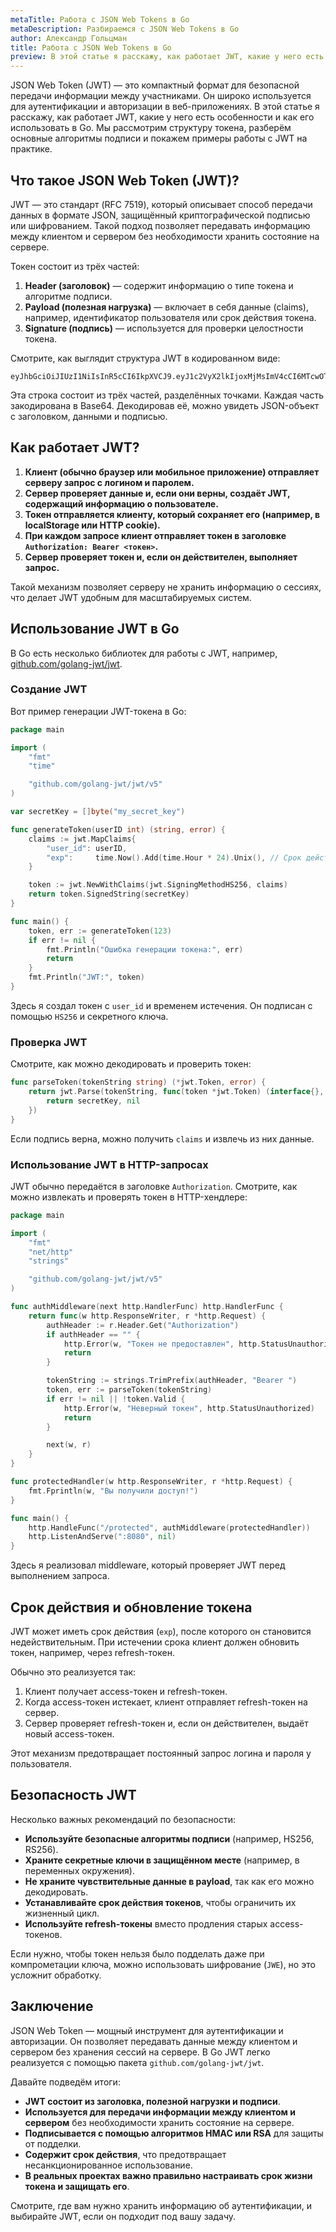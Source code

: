 ```yaml
---
metaTitle: Работа с JSON Web Tokens в Go
metaDescription: Разбираемся c JSON Web Tokens в Go
author: Александр Гольцман
title: Работа с JSON Web Tokens в Go
preview: В этой статье я расскажу, как работает JWT, какие у него есть особенности и как его использовать в Go.
---
```


JSON Web Token (JWT) — это компактный формат для безопасной передачи информации между участниками. Он широко используется для аутентификации и авторизации в веб-приложениях. В этой статье я расскажу, как работает JWT, какие у него есть особенности и как его использовать в Go. Мы рассмотрим структуру токена, разберём основные алгоритмы подписи и покажем примеры работы с JWT на практике.

## **Что такое JSON Web Token (JWT)?**

JWT — это стандарт (RFC 7519), который описывает способ передачи данных в формате JSON, защищённый криптографической подписью или шифрованием. Такой подход позволяет передавать информацию между клиентом и сервером без необходимости хранить состояние на сервере.

Токен состоит из трёх частей:

1. **Header (заголовок)** — содержит информацию о типе токена и алгоритме подписи.
2. **Payload (полезная нагрузка)** — включает в себя данные (claims), например, идентификатор пользователя или срок действия токена.
3. **Signature (подпись)** — используется для проверки целостности токена.

Смотрите, как выглядит структура JWT в кодированном виде:

```
eyJhbGciOiJIUzI1NiIsInR5cCI6IkpXVCJ9.eyJ1c2VyX2lkIjoxMjMsImV4cCI6MTcwOTYwMDAwMH0.3QKxL9Ae2qLZ6a2U6wNOfGQX6qZp8WbD1o0X6K8X7gU
```

Эта строка состоит из трёх частей, разделённых точками. Каждая часть закодирована в Base64. Декодировав её, можно увидеть JSON-объект с заголовком, данными и подписью.

## **Как работает JWT?**

1. **Клиент (обычно браузер или мобильное приложение) отправляет серверу запрос с логином и паролем.**
2. **Сервер проверяет данные и, если они верны, создаёт JWT, содержащий информацию о пользователе.**
3. **Токен отправляется клиенту, который сохраняет его (например, в localStorage или HTTP cookie).**
4. **При каждом запросе клиент отправляет токен в заголовке `Authorization: Bearer <токен>`.**
5. **Сервер проверяет токен и, если он действителен, выполняет запрос.**

Такой механизм позволяет серверу не хранить информацию о сессиях, что делает JWT удобным для масштабируемых систем.

## **Использование JWT в Go**

В Go есть несколько библиотек для работы с JWT, например, [github.com/golang-jwt/jwt](https://github.com/golang-jwt/jwt).

### **Создание JWT**

Вот пример генерации JWT-токена в Go:

```go
package main

import (
	"fmt"
	"time"

	"github.com/golang-jwt/jwt/v5"
)

var secretKey = []byte("my_secret_key")

func generateToken(userID int) (string, error) {
	claims := jwt.MapClaims{
		"user_id": userID,
		"exp":     time.Now().Add(time.Hour * 24).Unix(), // Срок действия — 24 часа
	}

	token := jwt.NewWithClaims(jwt.SigningMethodHS256, claims)
	return token.SignedString(secretKey)
}

func main() {
	token, err := generateToken(123)
	if err != nil {
		fmt.Println("Ошибка генерации токена:", err)
		return
	}
	fmt.Println("JWT:", token)
}
```

Здесь я создал токен с `user_id` и временем истечения. Он подписан с помощью `HS256` и секретного ключа.

### **Проверка JWT**

Смотрите, как можно декодировать и проверить токен:

```go
func parseToken(tokenString string) (*jwt.Token, error) {
	return jwt.Parse(tokenString, func(token *jwt.Token) (interface{}, error) {
		return secretKey, nil
	})
}
```

Если подпись верна, можно получить `claims` и извлечь из них данные.

### **Использование JWT в HTTP-запросах**

JWT обычно передаётся в заголовке `Authorization`. Смотрите, как можно извлекать и проверять токен в HTTP-хендлере:

```go
package main

import (
	"fmt"
	"net/http"
	"strings"

	"github.com/golang-jwt/jwt/v5"
)

func authMiddleware(next http.HandlerFunc) http.HandlerFunc {
	return func(w http.ResponseWriter, r *http.Request) {
		authHeader := r.Header.Get("Authorization")
		if authHeader == "" {
			http.Error(w, "Токен не предоставлен", http.StatusUnauthorized)
			return
		}

		tokenString := strings.TrimPrefix(authHeader, "Bearer ")
		token, err := parseToken(tokenString)
		if err != nil || !token.Valid {
			http.Error(w, "Неверный токен", http.StatusUnauthorized)
			return
		}

		next(w, r)
	}
}

func protectedHandler(w http.ResponseWriter, r *http.Request) {
	fmt.Fprintln(w, "Вы получили доступ!")
}

func main() {
	http.HandleFunc("/protected", authMiddleware(protectedHandler))
	http.ListenAndServe(":8080", nil)
}
```

Здесь я реализовал middleware, который проверяет JWT перед выполнением запроса.

## **Срок действия и обновление токена**

JWT может иметь срок действия (`exp`), после которого он становится недействительным. При истечении срока клиент должен обновить токен, например, через refresh-токен.

Обычно это реализуется так:

1. Клиент получает access-токен и refresh-токен.
2. Когда access-токен истекает, клиент отправляет refresh-токен на сервер.
3. Сервер проверяет refresh-токен и, если он действителен, выдаёт новый access-токен.

Этот механизм предотвращает постоянный запрос логина и пароля у пользователя.

## **Безопасность JWT**

Несколько важных рекомендаций по безопасности:

- **Используйте безопасные алгоритмы подписи** (например, HS256, RS256).
- **Храните секретные ключи в защищённом месте** (например, в переменных окружения).
- **Не храните чувствительные данные в payload**, так как его можно декодировать.
- **Устанавливайте срок действия токенов**, чтобы ограничить их жизненный цикл.
- **Используйте refresh-токены** вместо продления старых access-токенов.

Если нужно, чтобы токен нельзя было подделать даже при компрометации ключа, можно использовать шифрование (`JWE`), но это усложнит обработку.

## **Заключение**

JSON Web Token — мощный инструмент для аутентификации и авторизации. Он позволяет передавать данные между клиентом и сервером без хранения сессий на сервере. В Go JWT легко реализуется с помощью пакета `github.com/golang-jwt/jwt`.

Давайте подведём итоги:

- **JWT состоит из заголовка, полезной нагрузки и подписи**.
- **Используется для передачи информации между клиентом и сервером** без необходимости хранить состояние на сервере.
- **Подписывается с помощью алгоритмов HMAC или RSA** для защиты от подделки.
- **Содержит срок действия**, что предотвращает несанкционированное использование.
- **В реальных проектах важно правильно настраивать срок жизни токена и защищать его**.

Смотрите, где вам нужно хранить информацию об аутентификации, и выбирайте JWT, если он подходит под вашу задачу.
